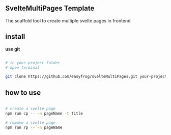## SvelteMultiPages Template

The scaffold tool to create multiple svelte pages in frontend

## install

**use git**

```bash

# in your project folder
# open terminal

git clone https://github.com/easyfrog/svelteMultiPages.git your-project-name

```


## how to use

```bash

# create a svelte page
npm run cp -- -n pageName -t title

# remove a svelte page
npm run rp -- -n pageName

```
